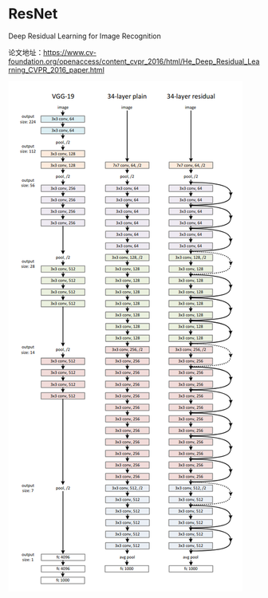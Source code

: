 # ResNet

Deep Residual Learning for Image Recognition

论文地址：https://www.cv-foundation.org/openaccess/content_cvpr_2016/html/He_Deep_Residual_Learning_CVPR_2016_paper.html

![](assets/image-20250705160424662.png)